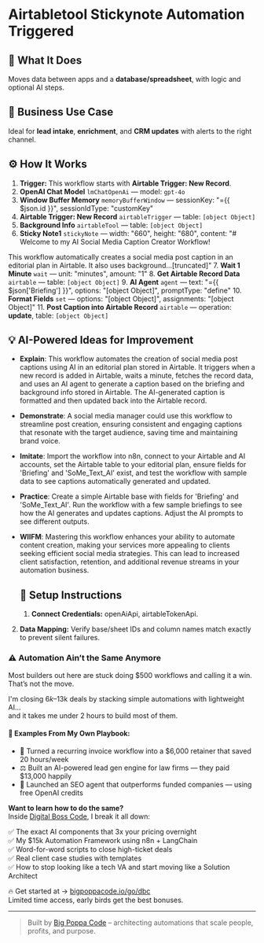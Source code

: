# Airtabletool Stickynote Automation Triggered
  ## 🚀 What It Does
  Moves data between apps and a **database/spreadsheet**, with logic and optional AI steps.
  
  ## 💼 Business Use Case
  Ideal for **lead intake**, **enrichment**, and **CRM updates** with alerts to the right channel.
  
  ## ⚙️ How It Works
  1. **Trigger:** This workflow starts with **Airtable Trigger: New Record**.
  2. **OpenAI Chat Model** `lmChatOpenAi` — model: `gpt-4o`
3. **Window Buffer Memory** `memoryBufferWindow` — sessionKey: "={{ $json.id }}", sessionIdType: "customKey"
4. **Airtable Trigger: New Record** `airtableTrigger` — table: `[object Object]`
5. **Background Info** `airtableTool` — table: `[object Object]`
6. **Sticky Note1** `stickyNote` — width: "660", height: "680", content: "# Welcome to my AI Social Media Caption Creator Workflow!

This workflow automatically creates a social media post caption in an editorial plan in Airtable. It also uses background…[truncated]"
7. **Wait 1 Minute** `wait` — unit: "minutes", amount: "1"
8. **Get Airtable Record Data** `airtable` — table: `[object Object]`
9. **AI Agent** `agent` — text: "={{ $json['Briefing'] }}", options: "[object Object]", promptType: "define"
10. **Format Fields** `set` — options: "[object Object]", assignments: "[object Object]"
11. **Post Caption into Airtable Record** `airtable` — operation: **update**, table: `[object Object]`
  
  ## 💡 AI-Powered Ideas for Improvement
  - **Explain**: This workflow automates the creation of social media post captions using AI in an editorial plan stored in Airtable. It triggers when a new record is added in Airtable, waits a minute, fetches the record data, and uses an AI agent to generate a caption based on the briefing and background info stored in Airtable. The AI-generated caption is formatted and then updated back into the Airtable record.

- **Demonstrate**: A social media manager could use this workflow to streamline post creation, ensuring consistent and engaging captions that resonate with the target audience, saving time and maintaining brand voice.

- **Imitate**: Import the workflow into n8n, connect to your Airtable and AI accounts, set the Airtable table to your editorial plan, ensure fields for 'Briefing' and 'SoMe_Text_AI' exist, and test the workflow with sample data to see captions automatically generated and updated.

- **Practice**: Create a simple Airtable base with fields for 'Briefing' and 'SoMe_Text_AI'. Run the workflow with a few sample briefings to see how the AI generates and updates captions. Adjust the AI prompts to see different outputs.

- **WIIFM**: Mastering this workflow enhances your ability to automate content creation, making your services more appealing to clients seeking efficient social media strategies. This can lead to increased client satisfaction, retention, and additional revenue streams in your automation business.
  
  ## 🔧 Setup Instructions
  1. **Connect Credentials:** openAiApi, airtableTokenApi.
2. **Data Mapping:** Verify base/sheet IDs and column names match exactly to prevent silent failures.
  
### ⚠️ Automation Ain’t the Same Anymore

Most builders out here are stuck doing $500 workflows and calling it a win.  
That’s not the move.  

I'm closing $6k–$13k deals by stacking simple automations with lightweight AI...  
and it takes me under 2 hours to build most of them.

#### 🧠 Examples From My Own Playbook:
- 🔁 Turned a recurring invoice workflow into a $6,000 retainer that saved 20 hours/week  
- ⚖️ Built an AI-powered lead gen engine for law firms — they paid $13,000 happily  
- 🚀 Launched an SEO agent that outperforms funded companies — using free OpenAI credits  

**Want to learn how to do the same?**  
Inside [Digital Boss Code](https://bigpoppacode.io/go/dbc), I break it all down:

✅ The exact AI components that 3x your pricing overnight  
✅ My $15k Automation Framework using n8n + LangChain  
✅ Word-for-word scripts to close high-ticket deals  
✅ Real client case studies with templates  
✅ How to stop looking like a tech VA and start moving like a Solution Architect  

🔥 Get started at → [bigpoppacode.io/go/dbc](https://bigpoppacode.io/go/dbc)  
Limited time access, early birds get the best bonuses.

---
> Built by [Big Poppa Code](https://bigpoppacode.io) – architecting automations that scale people, profits, and purpose.
  